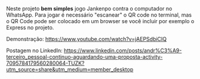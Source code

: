 Neste projeto **bem simples** jogo Jankenpo contra o computador no WhatsApp. Para jogar é necessário "escanear" o QR code no terminal, mas o QR Code pode ser colocado em um browser se você incluir por exemplo o Express no projeto.

Demonstração: https://www.youtube.com/watch?v=jAEPSdbiCIQ

Postagem no LinkedIn: https://www.linkedin.com/posts/andr%C3%A9-terceiro_pessoal-continuo-aguardando-uma-proposta-activity-7095784179560280064-TUZK?utm_source=share&utm_medium=member_desktop
